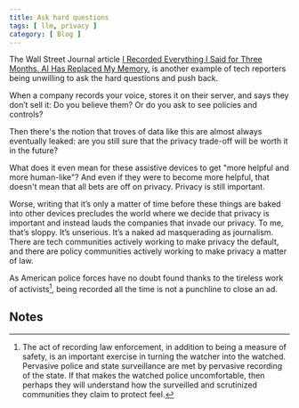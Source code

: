 ```yaml
---
title: Ask hard questions
tags: [ llm, privacy ]
category: [ Blog ]
---
```


The Wall Street Journal article [I Recorded Everything I Said for Three Months.
AI Has Replaced My
Memory.](https://www.wsj.com/tech/personal-tech/ai-personal-assistant-wearable-tech-impressions-28156b57)
is another example of tech reporters being unwilling to ask the hard questions
and push back.

When a company records your voice, stores it on their server, and says they
don’t sell it: Do you believe them? Or do you ask to see policies and controls?

Then there's the notion that troves of data like this are almost always
eventually leaked: are you still sure that the privacy trade-off will be worth
it in the future?

What does it even mean for these assistive devices to get "more helpful and more
human-like"? And even if they were to become more helpful, that doesn't mean that
all bets are off on privacy. Privacy is still important.

Worse, writing that it’s only a matter of time before these things are baked
into other devices precludes the world where we decide that privacy is important
and instead lauds the companies that invade our privacy. To me, that’s sloppy.
It’s unserious. It’s a naked ad masquerading as journalism. There are tech
communities actively working to make privacy the default, and there are policy
communities actively working to make privacy a matter of law.

As American police forces have no doubt found thanks to the tireless work of
activists[^1], being recorded all the time is not a punchline to close an ad.

## Notes

[^1]: The act of recording law enforcement, in addition to being a measure of
    safety, is an important exercise in turning the watcher into the watched.
    Pervasive police and state surveillance are met by pervasive recording of
    the state. If that makes the watched police uncomfortable, then perhaps they
    will understand how the surveilled and scrutinized communities they claim to
    protect feel.
